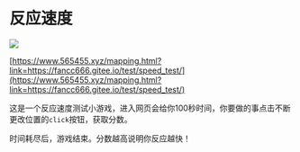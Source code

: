 # 反应速度

![](https://s2.loli.net/2025/06/19/xZ3FOHXpKBs56vn.png)

[https://www.565455.xyz/mapping.html?link=https://fancc666.gitee.io/test/speed_test/](https://www.565455.xyz/mapping.html?link=https://fancc666.gitee.io/test/speed_test/)

这是一个反应速度测试小游戏，进入网页会给你100秒时间，你要做的事点击不断更改位置的`click`按钮，获取分数。

时间耗尽后，游戏结束。分数越高说明你反应越快！